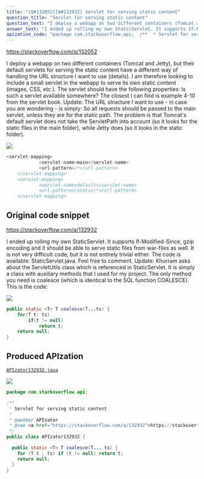 ```yaml
---
title: "[Q#132052][A#132932] Servlet for serving static content"
question_title: "Servlet for serving static content"
question_text: "I deploy a webapp on two different containers (Tomcat and Jetty), but their default servlets for serving the static content have a different way of handling the URL structure I want to use (details). I am therefore looking to include a small servlet in the webapp to serve its own static content (images, CSS, etc.). The servlet should have the following properties: Is such a servlet available somewhere? The closest I can find is example 4-10 from the servlet book. Update: The URL structure I want to use - in case you are wondering - is simply: So all requests should be passed to the main servlet, unless they are for the static path. The problem is that Tomcat's default servlet does not take the ServletPath into account (so it looks for the static files in the main folder), while Jetty does (so it looks in the static folder)."
answer_text: "I ended up rolling my own StaticServlet. It supports If-Modified-Since, gzip encoding and it should be able to serve static files from war-files as well. It is not very difficult code, but it is not entirely trivial either. The code is available: StaticServlet.java. Feel free to comment. Update: Khurram asks about the ServletUtils class which is referenced in StaticServlet. It is simply a class with auxiliary methods that I used for my project. The only method you need is coalesce (which is identical to the SQL function COALESCE). This is the code:"
apization_code: "package com.stackoverflow.api;  /**  * Servlet for serving static content  *  * @author APIzator  * @see <a href=\"https://stackoverflow.com/a/132932\">https://stackoverflow.com/a/132932</a>  */ public class APIzator132932 {    public static <T> T coalesce(T... ts) {     for (T t : ts) if (t != null) return t;     return null;   } }"
---
```


https://stackoverflow.com/q/132052

I deploy a webapp on two different containers (Tomcat and Jetty), but their default servlets for serving the static content have a different way of handling the URL structure I want to use (details).
I am therefore looking to include a small servlet in the webapp to serve its own static content (images, CSS, etc.). The servlet should have the following properties:
Is such a servlet available somewhere? The closest I can find is example 4-10 from the servlet book.
Update: The URL structure I want to use - in case you are wondering - is simply:
So all requests should be passed to the main servlet, unless they are for the static path. The problem is that Tomcat&#x27;s default servlet does not take the ServletPath into account (so it looks for the static files in the main folder), while Jetty does (so it looks in the static folder).


<div class="code-logo"><img src="/stackoverflow.png" /></div>

```java
<servlet-mapping>
            <servlet-name>main</servlet-name>
            <url-pattern>/*</url-pattern>
    </servlet-mapping>
    <servlet-mapping>
            <servlet-name>default</servlet-name>
            <url-pattern>/static/*</url-pattern>
    </servlet-mapping>
```


## Original code snippet

https://stackoverflow.com/a/132932

I ended up rolling my own StaticServlet. It supports If-Modified-Since, gzip encoding and it should be able to serve static files from war-files as well. It is not very difficult code, but it is not entirely trivial either.
The code is available: StaticServlet.java. Feel free to comment.
Update: Khurram asks about the ServletUtils class which is referenced in StaticServlet. It is simply a class with auxiliary methods that I used for my project. The only method you need is coalesce (which is identical to the SQL function COALESCE). This is the code:

<div class="code-logo"><img src="/stackoverflow.png" /></div>

```java
public static <T> T coalesce(T...ts) {
    for(T t: ts)
        if(t != null)
            return t;
    return null;
}
```

## Produced APIzation

[`APIzator132932.java`](https://github.com/pasqualesalza/apization-temp-data/raw/master/search/APIzator132932.java)

<div class="code-logo"><img src="/apizator.png" /></div>

```java
package com.stackoverflow.api;

/**
 * Servlet for serving static content
 *
 * @author APIzator
 * @see <a href="https://stackoverflow.com/a/132932">https://stackoverflow.com/a/132932</a>
 */
public class APIzator132932 {

  public static <T> T coalesce(T... ts) {
    for (T t : ts) if (t != null) return t;
    return null;
  }
}

```